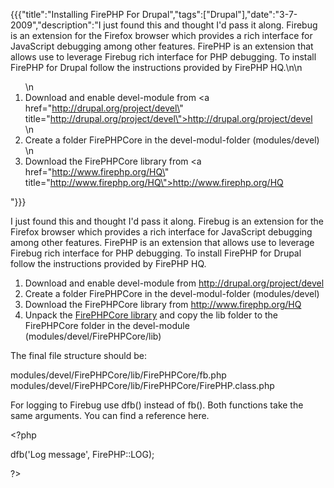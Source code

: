 {{{"title":"Installing FirePHP For Drupal","tags":["Drupal"],"date":"3-7-2009","description":"I just found this and thought I'd pass it along. Firebug is an extension for the Firefox browser which provides a rich interface for JavaScript debugging among other features. FirePHP is an extension that allows use to leverage Firebug rich interface for PHP debugging. To install FirePHP for Drupal follow the instructions provided by FirePHP HQ.\n\n<ol>\n   <li>Download and enable devel-module from <a href=\"http://drupal.org/project/devel\" title=\"http://drupal.org/project/devel\">http://drupal.org/project/devel</a></li>\n   <li>Create a folder FirePHPCore in the devel-modul-folder (modules/devel)</li>\n   <li>Download the FirePHPCore library from <a href=\"http://www.firephp.org/HQ\" title=\"http://www.firephp.org/HQ\">http://www.firephp.org/HQ</a></li></ol>"}}}

I just found this and thought I'd pass it along. Firebug is an extension for the Firefox browser which provides a rich interface for JavaScript debugging among other features. FirePHP is an extension that allows use to leverage Firebug rich interface for PHP debugging. To install FirePHP for Drupal follow the instructions provided by FirePHP HQ.

<ol>
   <li>Download and enable devel-module from <a href="http://drupal.org/project/devel" title="http://drupal.org/project/devel">http://drupal.org/project/devel</a></li>
   <li>Create a folder FirePHPCore in the devel-modul-folder (modules/devel)</li>
   <li>Download the FirePHPCore library from <a href="http://www.firephp.org/HQ" title="http://www.firephp.org/HQ">http://www.firephp.org/HQ</a></li>
   <li>Unpack the <a href="http://www.firephp.org/DownloadRelease/FirePHPLibrary-FirePHPCore-0.2.1">FirePHPCore library</a> and copy the lib folder to the FirePHPCore folder in the devel-module (modules/devel/FirePHPCore/lib) </li>
</ol>

The final file structure should be:

modules/devel/FirePHPCore/lib/FirePHPCore/fb.php
modules/devel/FirePHPCore/lib/FirePHPCore/FirePHP.class.php

For logging to Firebug use dfb() instead of fb(). Both functions take the same arguments. You can find a reference here.

&#60;?php

dfb('Log message', FirePHP::LOG);

?&#62;